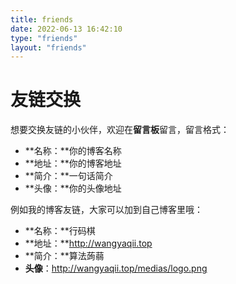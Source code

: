 ```yaml
---
title: friends
date: 2022-06-13 16:42:10
type: "friends"
layout: "friends"
---
```


# 友链交换
想要交换友链的小伙伴，欢迎在**留言板**留言，留言格式：
* **名称：**你的博客名称
* **地址：**你的博客地址
* **简介：**一句话简介
* **头像：**你的头像地址

例如我的博客友链，大家可以加到自己博客里哦：
* **名称：**行码棋
* **地址：**http://wangyaqii.top
* **简介：**算法蒟蒻
* **头像**：http://wangyaqii.top/medias/logo.png

